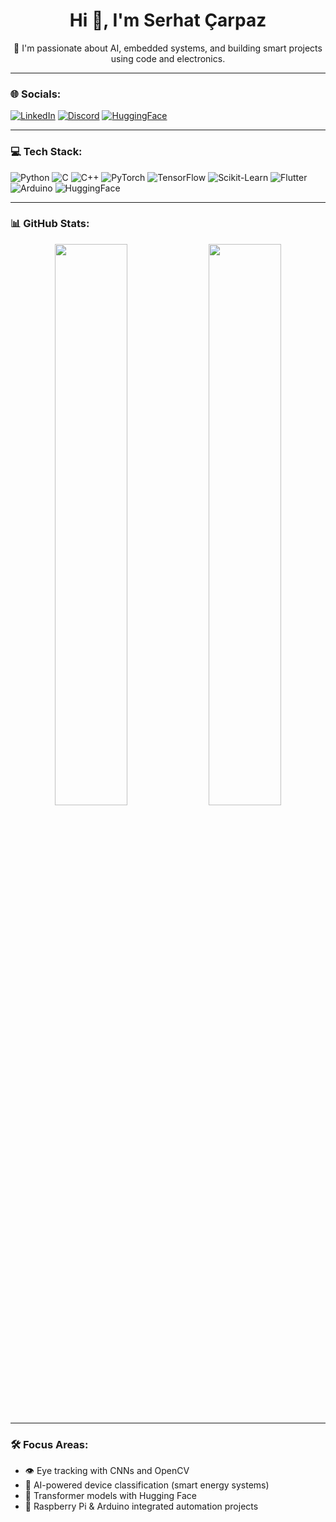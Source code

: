 <h1 align="center">Hi 👋, I'm Serhat Çarpaz</h1>

<p align="center">
🚀 I'm passionate about AI, embedded systems, and building smart projects using code and electronics.  
</p>

---

### 🌐 Socials:

[![LinkedIn](https://img.shields.io/badge/LinkedIn-blue?style=for-the-badge&logo=linkedin&logoColor=white)](https://linkedin.com/in/senin-linkin)
[![Discord](https://img.shields.io/badge/Discord-5865F2?style=for-the-badge&logo=discord&logoColor=white)](https://discordapp.com/users/senin-idin)
[![HuggingFace](https://img.shields.io/badge/HuggingFace-FF6F00?style=for-the-badge&logo=huggingface&logoColor=white)](https://huggingface.co/serhatcarpaz)

---

### 💻 Tech Stack:

![Python](https://img.shields.io/badge/Python-3776AB?style=for-the-badge&logo=python&logoColor=white)
![C](https://img.shields.io/badge/C-00599C?style=for-the-badge&logo=c&logoColor=white)
![C++](https://img.shields.io/badge/C++-00599C?style=for-the-badge&logo=cplusplus&logoColor=white)
![PyTorch](https://img.shields.io/badge/PyTorch-EE4C2C?style=for-the-badge&logo=pytorch&logoColor=white)
![TensorFlow](https://img.shields.io/badge/TensorFlow-FF6F00?style=for-the-badge&logo=tensorflow&logoColor=white)
![Scikit-Learn](https://img.shields.io/badge/Scikit--Learn-F7931E?style=for-the-badge&logo=scikit-learn&logoColor=white)
![Flutter](https://img.shields.io/badge/Flutter-02569B?style=for-the-badge&logo=flutter&logoColor=white)
![Arduino](https://img.shields.io/badge/Arduino-00979D?style=for-the-badge&logo=arduino&logoColor=white)
![HuggingFace](https://img.shields.io/badge/HuggingFace-FFD21F?style=for-the-badge&logo=huggingface&logoColor=black)

---

### 📊 GitHub Stats:

<div align="center">
  <img src="https://github-readme-stats.vercel.app/api?username=serhat-carpaz&show_icons=true&theme=tokyonight" width="48%"/>
  <img src="https://github-readme-streak-stats.herokuapp.com/?user=serhat-carpaz&theme=tokyonight" width="48%"/>
</div>

---

### 🛠 Focus Areas:
- 👁️ Eye tracking with CNNs and OpenCV  
- 🧠 AI-powered device classification (smart energy systems)  
- 🤖 Transformer models with Hugging Face  
- 🚗 Raspberry Pi & Arduino integrated automation projects  
